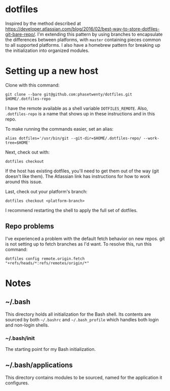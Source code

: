 # dotfiles

Inspired by the method described at https://developer.atlassian.com/blog/2016/02/best-way-to-store-dotfiles-git-bare-repo/. I'm extending this pattern by using branches to encapsulate the differences between platforms, with `master` containing pieces common to all supported platforms. I also have a homebrew pattern for breaking up the initialization into organized modules.

# Setting up a new host

Clone with this command:

    git clone --bare git@github.com:phasetwenty/dotfiles.git $HOME/.dotfiles-repo

I have the remote available as a shell variable `DOTFILES_REMOTE`. Also, `.dotfiles-repo` is a name that shows up in these instructions and in this repo.


To make running the commands easier, set an alias:

    alias dotfiles='/usr/bin/git --git-dir=$HOME/.dotfiles-repo/ --work-tree=$HOME'

Next, check out with:

    dotfiles checkout
    
If the host has existing dotfiles, you'll need to get them out of the way (git doesn't like them). The Atlassian link has instructions for how to work around this issue. 

Last, check out your platform's branch:

    dotfiles checkout <platform-branch>
    
I recommend restarting the shell to apply the full set of dotfiles.

## Repo problems

I've experienced a problem with the default fetch behavior on new repos. git is not setting up to fetch branches as I'd want. To resolve this, run this command:

    dotfiles config remote.origin.fetch "+refs/heads/*:refs/remotes/origin/*"

# Notes

## ~/.bash

This directory holds all initialization for the Bash shell. Its contents are sourced by both `~/.bashrc` and `~/.bash_profile` which handles both login and non-login shells.

### ~/.bash/init

The starting point for my Bash initialization.

## ~/.bash/applications

This directory contains modules to be sourced, named for the application it configures.
